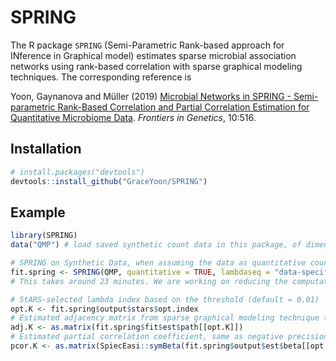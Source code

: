
<!-- README.md is generated from README.Rmd. Please edit that file -->
SPRING
======

<!-- badges: start -->
<!-- badges: end -->
The R package `SPRING` (Semi-Parametric Rank-based approach for INference in Graphical model) estimates sparse microbial association networks using rank-based correlation with sparse graphical modeling techniques. The corresponding reference is

Yoon, Gaynanova and Müller (2019) [Microbial Networks in SPRING - Semi-parametric Rank-Based Correlation and Partial Correlation Estimation for Quantitative Microbiome Data](https://www.frontiersin.org/articles/10.3389/fgene.2019.00516/full). *Frontiers in Genetics*, 10:516.

Installation
------------

``` r
# install.packages("devtools")
devtools::install_github("GraceYoon/SPRING")
```

Example
-------

``` r
library(SPRING)
data("QMP") # load saved synthetic count data in this package, of dimension n = 1000 and p = 100

# SPRING on Synthetic Data, when assuming the data as quantitative counts
fit.spring <- SPRING(QMP, quantitative = TRUE, lambdaseq = "data-specific", nlambda = 50, rep.num = 50)
# This takes around 23 minutes. We are working on reducing the computation time (10/25/2019).

# StARS-selected lambda index based on the threshold (default = 0.01)
opt.K <- fit.spring$output$stars$opt.index
# Estimated adjacency matrix from sparse graphical modeling technique ("mb" method) (1 = edge, 0 = no edge)
adj.K <- as.matrix(fit.spring$fit$est$path[[opt.K]])
# Estimated partial correlation coefficient, same as negative precision matrix.
pcor.K <- as.matrix(SpiecEasi::symBeta(fit.spring$output$est$beta[[opt.K]], mode='maxabs'))
```
